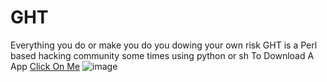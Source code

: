 # GHT
Everything you do or  make you do you dowing your own risk
GHT is a Perl based hacking community some times using python or sh
To Download A  App  <a href="https://github.com/mralexrusoff/GHT/releases">Click On Me</a>
![image](https://www.researchgate.net/publication/335975371/figure/fig1/AS:806095123652619@1569199462871/Hacker-stock-photo-Image-credit-hacker-1-iaBeta-C-2017-Public-Domain.png)

